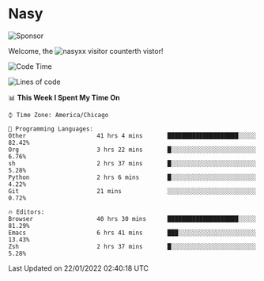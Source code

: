 # Nasy

<!--
<p align="center">
<img height="200" src="https://github-readme-stats.vercel.app/api?username=nasyxx&count_private=true&show_icons=true&theme=dracula&include_all_commits=true"/>
<img height="200" src="https://github-readme-stats.vercel.app/api/top-langs/?username=nasyxx&theme=dracula&hide=html,jupyter+notebook&count_private=true&show_icons=true"/>
</p>

  
----------------
-->

![Sponsor](https://img.shields.io/static/v1.svg?label=Sponsor&message=%E2%9D%A4&logo=GitHub&style=flat&color=pink)
 
Welcome, the ![nasyxx visitor counter](https://count.getloli.com/get/@nasyxx?theme=rule34)th vistor!
 
<!--START_SECTION:waka-->
![Code Time](http://img.shields.io/badge/Code%20Time-1%2C781%20hrs%2053%20mins-blue)

![Lines of code](https://img.shields.io/badge/From%20Hello%20World%20I%27ve%20Written-5%20Million%20lines%20of%20code-blue)

📊 **This Week I Spent My Time On** 

```text
⌚︎ Time Zone: America/Chicago

💬 Programming Languages: 
Other                    41 hrs 4 mins       ████████████████████░░░░░   82.42% 
Org                      3 hrs 22 mins       █░░░░░░░░░░░░░░░░░░░░░░░░   6.76% 
sh                       2 hrs 37 mins       █░░░░░░░░░░░░░░░░░░░░░░░░   5.28% 
Python                   2 hrs 6 mins        █░░░░░░░░░░░░░░░░░░░░░░░░   4.22% 
Git                      21 mins             ░░░░░░░░░░░░░░░░░░░░░░░░░   0.72%

🔥 Editors: 
Browser                  40 hrs 30 mins      ████████████████████░░░░░   81.29% 
Emacs                    6 hrs 41 mins       ███░░░░░░░░░░░░░░░░░░░░░░   13.43% 
Zsh                      2 hrs 37 mins       █░░░░░░░░░░░░░░░░░░░░░░░░   5.28%

```


 Last Updated on 22/01/2022 02:40:18 UTC
<!--END_SECTION:waka-->

<!-- ![visitors](https://visitor-badge.laobi.icu/badge?page_id=nasyxx.nasyxx) -->
